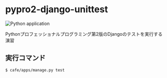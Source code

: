 # pypro2-django-unittest

![Python application](https://github.com/raimon49/pypro2-django-unittest/workflows/Python%20application/badge.svg)

Pythonプロフェッショナルプログラミング第2版のDjangoのテストを実行する演習

## 実行コマンド

```sh
$ cafe/apps/manage.py test
```
